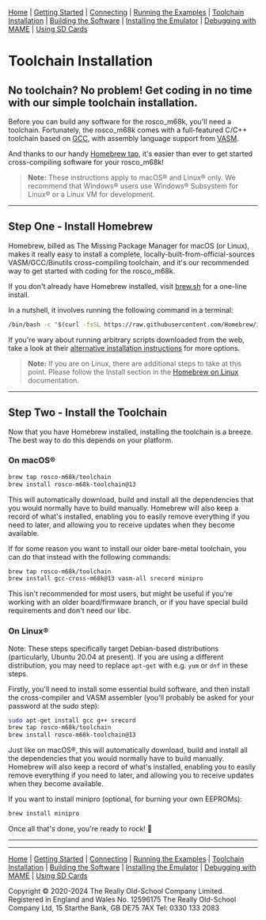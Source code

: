[Home](index.md) | [Getting Started](getting-started.md) | [Connecting](connecting.md) | [Running the Examples](running-the-examples.md) | [Toolchain Installation](toolchain-installation.md) | [Building the Software](building-the-software.md) | [Installing the Emulator](installing-the-emulator.md) | [Debugging with MAME](MAME-serial.md) | [Using SD Cards](SDCardGuide.md)

# Toolchain Installation

## No toolchain? No problem! Get coding in no time with our simple toolchain installation.

Before you can build any software for the rosco_m68k, you'll need a toolchain. Fortunately, the rosco_m68k comes with a full-featured C/C++ toolchain based on [GCC](https://gcc.gnu.org/), with assembly language support from [VASM](http://sun.hasenbraten.de/vasm/).

And thanks to our handy [Homebrew tap](https://github.com/rosco-m68k/homebrew-toolchain), it's easier than ever to get started cross-compiling software for your rosco_m68k!

> **Note:** These instructions apply to macOS® and Linux® only. We recommend that Windows® users use Windows® Subsystem for Linux® or a Linux VM for development.

---

## Step One - Install Homebrew

Homebrew, billed as The Missing Package Manager for macOS (or Linux), makes it really easy to install a complete, locally-built-from-official-sources VASM/GCC/Binutils cross-compiling toolchain, and it's our recommended way to get started with coding for the rosco_m68k.

If you don't already have Homebrew installed, visit [brew.sh](https://brew.sh/) for a one-line install.

In a nutshell, it involves running the following command in a terminal:

```sh
/bin/bash -c "$(curl -fsSL https://raw.githubusercontent.com/Homebrew/install/HEAD/install.sh)"
```

If you're wary about running arbitrary scripts downloaded from the web, take a look at their [alternative installation instructions](https://docs.brew.sh/Installation) for more options.

> **Note:** If you are on Linux, there are additional steps to take at this point. Please follow the Install section in the [Homebrew on Linux](https://docs.brew.sh/Homebrew-on-Linux#install) documentation.

---

## Step Two - Install the Toolchain

Now that you have Homebrew installed, installing the toolchain is a breeze. The best way to do this depends on your platform.

### On macOS®

```sh
brew tap rosco-m68k/toolchain
brew install rosco-m68k-toolchain@13
```

This will automatically download, build and install all the dependencies that you would normally have to build manually. Homebrew will also keep a record of what's installed, enabling you to easily remove everything if you need to later, and allowing you to receive updates when they become available.

If for some reason you want to install our older bare-metal toolchain, you can do that instead with the following commands:

```sh
brew tap rosco-m68k/toolchain
brew install gcc-cross-m68k@13 vasm-all srecord minipro
```

This isn't recommended for most users, but might be useful if you're working with an older board/firmware branch, or if you have special build requirements and don't need our libc.

### On Linux®

Note: These steps specifically target Debian-based distributions (particularly, Ubuntu 20.04 at present). If you are using a different distribution, you may need to replace `apt-get` with e.g. `yum` or `dnf` in these steps.

Firstly, you'll need to install some essential build software, and then install the cross-compiler and VASM assembler (you'll probably be asked for your password at the sudo step):

```sh
sudo apt-get install gcc g++ srecord
brew tap rosco-m68k/toolchain
brew install rosco-m68k-toolchain@13
```

Just like on macOS®, this will automatically download, build and install all the dependencies that you would normally have to build manually. Homebrew will also keep a record of what's installed, enabling you to easily remove everything if you need to later, and allowing you to receive updates when they become available.

If you want to install minipro (optional, for burning your own EEPROMs):

```sh
brew install minipro
```

Once all that's done, you're ready to rock! 🎉

---

---

[Home](index.md) | [Getting Started](getting-started.md) | [Connecting](connecting.md) | [Running the Examples](running-the-examples.md) | [Toolchain Installation](toolchain-installation.md) | [Building the Software](building-the-software.md) | [Installing the Emulator](installing-the-emulator.md) | [Debugging with MAME](MAME-serial.md) | [Using SD Cards](SDCardGuide.md)

Copyright © 2020-2024 The Really Old-School Company Limited. Registered in England and Wales No. 12596175
The Really Old-School Company Ltd, 15 Starthe Bank, GB DE75 7AX Tel: 0330 133 2083
